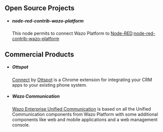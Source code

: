 

## Open Source Projects

-   ##### node-red-contrib-wazo-platform
    This node permits to connect Wazo Platform to [Node-RED](https://nodered.org/):[node-red-contrib-wazo-platform](https://flows.nodered.org/node/node-red-contrib-wazo-platform)



## Commercial Products

-   ##### Ottspot
    [Connect](https://ottspott.co/connect/) by [Ottspot](https://ottspott.co/) is a Chrome extension for integrating your CRM apps to your existing phone system.


-   ##### Wazo Communication
    [Wazo Enterprise Unified Communication](https://wazo.io/) is based on all the Unified Communication components from Wazo Platform with some additional components like web and mobile applications and a web management console.
